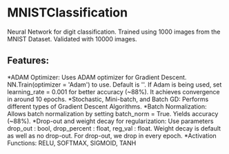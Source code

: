 # MNISTClassification
Neural Network for digit classification. Trained using 1000 images from the MNIST Dataset. Validated with 10000 images.

## Features:
*ADAM Optimizer: 
Uses ADAM optimizer for Gradient Descent. NN.Train(optimizer = 'Adam') to use. Default is ''. If Adam is being used,
set learning_rate = 0.001 for better accuracy (~88%). It achieves convergence in around 10 epochs. 
*Stochastic, Mini-batch, and Batch GD: 
Performs different types of Gradient Descent Algorithms.
*Batch Normalization:
Allows batch normalization by setting batch_norm = True. Yields accuracy (~88%).
*Drop-out and weight decay for regularization: 
Use parameters drop_out : bool, drop_percent : float, reg_val : float.
Weight decay is default as well as no drop-out. For drop-out, we drop in every epoch.
*Activation Functions:
RELU, SOFTMAX, SIGMOID, TANH

